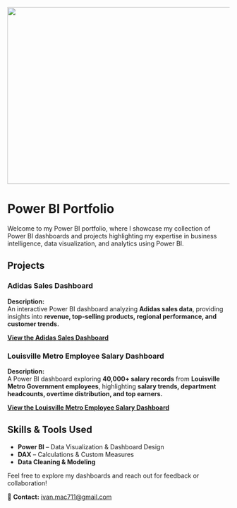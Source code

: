  <p align="center">
  <img width="600" height="400" src="https://github.com/user-attachments/assets/8dff1c6c-85e4-458d-a573-83dd2a38e2a8">
</p>

# Power BI Portfolio

Welcome to my Power BI portfolio, where I showcase my collection of Power BI dashboards and projects highlighting my expertise in business intelligence, data visualization, and analytics using Power BI.

## Projects  

### **Adidas Sales Dashboard**  

**Description:**  
An interactive Power BI dashboard analyzing **Adidas sales data**, providing insights into **revenue, top-selling products, regional performance, and customer trends.**  

**[View the Adidas Sales Dashboard](https://github.com/ivanmu-1/PowerBI-Portfolio/tree/main/Adidas%20Sales)**  



### **Louisville Metro Employee Salary Dashboard**  

**Description:**  
A Power BI dashboard exploring **40,000+ salary records** from **Louisville Metro Government employees**, highlighting **salary trends, department headcounts, overtime distribution, and top earners.**  

**[View the Louisville Metro Employee Salary Dashboard](https://github.com/ivanmu-1/PowerBI-Portfolio/tree/main/Louisville%20Metro)**  



## Skills & Tools Used  
* **Power BI** – Data Visualization & Dashboard Design
* **DAX** – Calculations & Custom Measures
* **Data Cleaning & Modeling**  

Feel free to explore my dashboards and reach out for feedback or collaboration!   

📩 **Contact:** ivan.mac711@gmail.com


